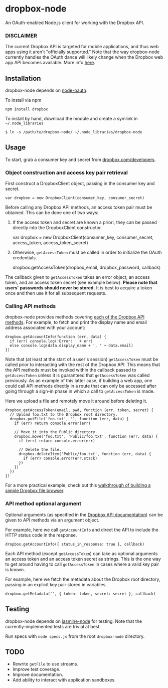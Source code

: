 # dropbox-node

An OAuth-enabled Node.js client for working with the Dropbox API.

### DISCLAIMER

The current Dropbox API is targeted for mobile applications, and thus web apps using it aren't "officially supported." Note that the way dropbox-node currently handles the OAuth dance will likely change when the Dropbox web app API becomes available. More info [here](https://www.dropbox.com/developers/web_docs).

## Installation

dropbox-node depends on [node-oauth](http://github.com/ciaranj/node-oauth).

To install via npm

    npm install dropbox

To install by hand, download the module and create a symlink in `~/.node_libraries`

    $ ln -s /path/to/dropbox-node/ ~/.node_libraries/dropbox-node

## Usage

To start, grab a consumer key and secret from [dropbox.com/developers](https://dropbox.com/developers).

### Object construction and access key pair retrieval
First construct a DropboxClient object, passing in the consumer key and secret.

    var dropbox = new DropboxClient(consumer_key, consumer_secret)

Before calling any Dropbox API methods, an access token pair must be obtained. This can be done one of two ways:

  1. If the access token and secret are known a priori, they can be passed directly into the DropboxClient constructor.

        var dropbox = new DropboxClient(consumer_key, consumer_secret,
                                        access_token, access_token_secret)

  2. Otherwise, `getAccessToken` must be called in order to initialize the OAuth credentials.

        dropbox.getAccessToken(dropbox_email, dropbox_password, callback)

The callback given to `getAccessToken` takes an error object, an access token, and an access token secret (see example below). **Please note that users' passwords should never be stored.** It is best to acquire a token once and then use it for all subsequent requests.

### Calling API methods

dropbox-node provides methods covering [each of the Dropbox API methods](https://www.dropbox.com/developers/docs). For example, to fetch and print the display name and email address associated with your account:

    dropbox.getAccountInfo(function (err, data) {
      if (err) console.log('Error: ' + err)
      else console.log(data.display_name + ', ' + data.email)
    })

Note that (at least at the start of a user's session) `getAccessToken` must be called prior to interacting with the rest of the Dropbox API. This means that the API methods must be invoked within the callback passed to `getAccessToken` unless it is guaranteed that `getAccessToken` was called previously. As an example of this latter case, if building a web app, one could call API methods directly in a route that can only be accessed after going through a sign-in phase in which a call to `getAccessToken` is made.

Here we upload a file and remotely move it around before deleting it.

    dropbox.getAccessToken(email, pwd, function (err, token, secret) {
      // Upload foo.txt to the Dropbox root directory.
      dropbox.putFile('foo.txt', '', function (err, data) {
        if (err) return console.error(err)

        // Move it into the Public directory.
        dropbox.move('foo.txt', 'Public/foo.txt', function (err, data) {
          if (err) return console.error(err)

          // Delete the file.
          dropbox.deleteItem('Public/foo.txt', function (err, data) {
            if (err) console.error(err.stack)
          })
        })
      })
    })

For a more practical example, check out this [walkthrough of building a simple Dropbox file browser](http://evanmeagher.net/2010/10/dropbox-file-browser).

### API method optional argument

Optional arguments (as specified in the [Dropbox API documentation](https://www.dropbox.com/developers/docs)) can be given to API methods via an argument object.

For example, here we call `getAccountInfo` and direct the API to include the HTTP status code in the response.

    dropbox.getAccountInfo({ status_in_response: true }, callback)

Each API method (except `getAccessToken`) can take as optional arguments an access token and an access token secret as strings. This is the one way to get around having to call `getAccessToken` in cases where a valid key pair is known.

For example, here we fetch the metadata about the Dropbox root directory, passing in an explicit key pair stored in variables.

    dropbox.getMetadata('', { token: token, secret: secret }, callback)

## Testing

dropbox-node depends on [jasmine-node](http://github.com/mhevery/jasmine-node) for testing. Note that the currently-implemented tests are trivial at best.

Run specs with `node specs.js` from the root `dropbox-node` directory.

## TODO
* Rewrite `getFile` to use streams.
* Improve test coverage.
* Improve documentation.
* Add ability to interact with application sandboxes.
